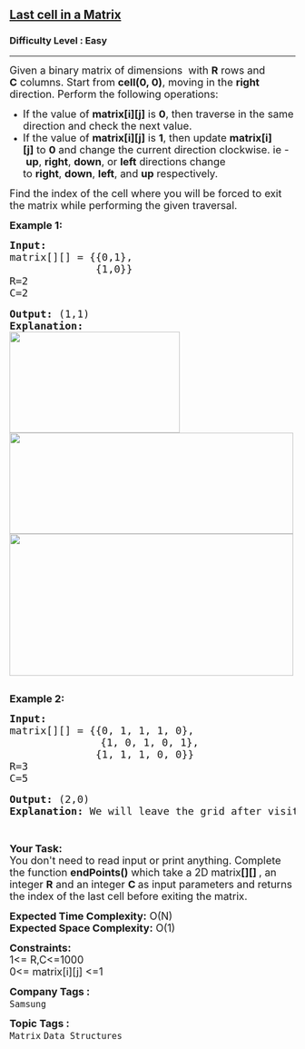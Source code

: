 <h2><a href="https://practice.geeksforgeeks.org/problems/2e068e2342b9c9f40cfda1ed8e8119542d748fd8/1">Last cell in a Matrix</a></h2><h3>Difficulty Level : Easy</h3><hr><div class="problems_problem_content__Xm_eO"><p><span style="font-size:18px">Given a binary matrix&nbsp;of dimensions&nbsp;&nbsp;with <strong>R</strong>&nbsp;rows and <strong>C</strong>&nbsp;columns. Start from&nbsp;<strong>cell(0, 0)</strong>, moving in the&nbsp;<strong>right</strong> direction. Perform the following operations:&nbsp;</span></p>

<ul>
	<li><span style="font-size:18px">If the value of&nbsp;<strong>matrix[i][j]</strong>&nbsp;is&nbsp;<strong>0</strong>, then traverse in the same direction and check the next value.</span></li>
	<li><span style="font-size:18px">If the value of&nbsp;<strong>matrix[i][j]</strong>&nbsp;is&nbsp;<strong>1</strong>, then update&nbsp;<strong>matrix[i][j]</strong>&nbsp;to&nbsp;<strong>0</strong>&nbsp;and change the current direction clockwise. ie -&nbsp;<strong>up</strong>,&nbsp;<strong>right</strong>,&nbsp;<strong>down</strong>, or&nbsp;<strong>left</strong>&nbsp;directions change to&nbsp;<strong>right</strong>,&nbsp;<strong>down</strong>,&nbsp;<strong>left</strong>, and&nbsp;<strong>up</strong>&nbsp;respectively.</span></li>
</ul>

<p><span style="font-size:18px">Find the index of the cell where you will be forced to exit the matrix while performing the given traversal.&nbsp;</span></p>

<p><strong><span style="font-size:18px">Example 1:</span></strong></p>

<pre><span style="font-size:18px"><strong>Input:</strong>
matrix[][] = {{0,1},
              {1,0}}
R=2
C=2</span>

<span style="font-size:18px"><strong>Output:</strong> (1,1)
<strong>Explanation:</strong>
<img alt="" src="https://media.geeksforgeeks.org/img-practice/endpoint1-1622886995.jpg" style="height:178px; width:300px">
<img alt="" src="https://media.geeksforgeeks.org/img-practice/endpoint2-1622887085.jpg" style="height:178px; width:500px">
<img alt="" src="https://media.geeksforgeeks.org/img-practice/endpoint3-1622887174.jpg" style="height:250px; width:500px"></span>

</pre>

<p><span style="font-size:18px"><strong>Example 2:</strong></span></p>

<pre><span style="font-size:18px"><strong>Input:</strong> 
matrix[][] = {{0, 1, 1, 1, 0},</span>
                   <span style="font-size:18px">{1, 0, 1, 0, 1},
              {1, 1, 1, 0, 0}}
R=3
C=5</span>

<span style="font-size:18px"><strong>Output:</strong> (2,0)
<strong>Explanation: </strong>We will leave the grid after visiting the index (2,0).</span>
</pre>

<p>&nbsp;</p>

<p><span style="font-size:18px"><strong>Your Task:</strong><br>
You don't need to read input or print anything. Complete the function <strong>endPoints()</strong>&nbsp;which take a 2D matrix<strong>[][] </strong>, an integer <strong>R</strong> and an integer <strong>C </strong>as input parameters and returns the index of the last cell before exiting the matrix.&nbsp;</span></p>

<p><span style="font-size:18px"><strong>Expected Time Complexity:</strong> O(N)<br>
<strong>Expected Space Complexity:</strong> O(1)</span></p>

<p><span style="font-size:18px"><strong>Constraints:</strong><br>
1&lt;= R,C&lt;=1000<br>
0&lt;= matrix[i][j] &lt;=1</span></p>
</div><p><span style=font-size:18px><strong>Company Tags : </strong><br><code>Samsung</code>&nbsp;<br><p><span style=font-size:18px><strong>Topic Tags : </strong><br><code>Matrix</code>&nbsp;<code>Data Structures</code>&nbsp;
